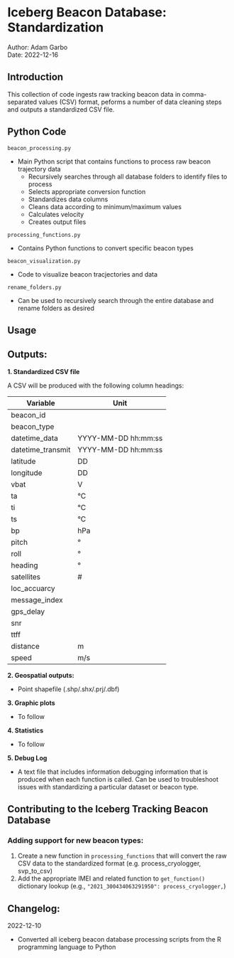 # Iceberg Beacon Database: Standardization
Author: Adam Garbo  
Date: 2022-12-16

## Introduction
This collection of code ingests raw tracking beacon data in comma-separated values (CSV) format, peforms a number of data cleaning steps and outputs a standardized CSV file.

## Python Code
`beacon_processing.py`
* Main Python script that contains functions to process raw beacon trajectory data
  * Recursively searches through all database folders to identify files to process
  * Selects appropriate conversion function
  * Standardizes data columns
  * Cleans data according to minimum/maximum values
  * Calculates velocity
  * Creates output files

`processing_functions.py`
* Contains Python functions to convert specific beacon types

`beacon_visualization.py` 
* Code to visualize beacon tracjectories and data

`rename_folders.py`
* Can be used to recursively search through the entire database and rename folders as desired

## Usage

## Outputs:

**1. Standardized CSV file**

A CSV will be produced with the following column headings:

| Variable | Unit |
| --- | ---  |
| beacon_id |   |
| beacon_type |   |
| datetime_data | YYYY-MM-DD hh:mm:ss |
| datetime_transmit | YYYY-MM-DD hh:mm:ss  |
| latitude | DD  |
| longitude | DD |
| vbat | V  |
| ta | °C  |
| ti | °C  |
| ts | °C |
| bp | hPa |
| pitch | ° |
| roll | ° |
| heading | ° |
| satellites | # |
| loc_accuarcy |   |
| message_index |   |
| gps_delay |   |
| snr |   |
| ttff |   |
| distance | m |
| speed | m/s |

**2. Geospatial outputs:**
* Point shapefile (.shp/.shx/.prj/.dbf)

**3. Graphic plots**
* To follow 

**4. Statistics**
* To follow 

**5. Debug Log**
* A text file that includes information debugging information that is produced when each function is called. Can be used to troubleshoot issues with standardizing a particular dataset or beacon type.


## Contributing to the Iceberg Tracking Beacon Database
### Adding support for new beacon types: 

1. Create a new function in `processing_functions` that will convert the raw CSV data to the standardized format (e.g. process_cryologger, svp_to_csv)
2. Add the appropriate IMEI and related function to `get_function()` dictionary lookup (e.g., `"2021_300434063291950": process_cryologger,`)

## Changelog:
2022-12-10
* Converted all iceberg beacon database processing scripts from the R programming language to Python

